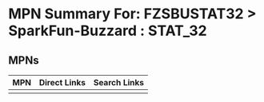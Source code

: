 



# MPN Summary For: FZSBUSTAT32 > SparkFun-Buzzard : STAT_32

## MPNs
  

|MPN|Direct Links|Search Links|
| :--- | :--- | :--- |
||||
